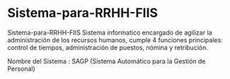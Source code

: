 # Sistema-para-RRHH-FIIS
Sistema-para-RRHH-FIIS  Sistema informatico encargado de agilizar la administración de los recursos humanos, cumple 4 funciones principales: control de tiempos, administración de puestos, nómina y retribución.

Nombre del Sistema : SAGP (Sistema Automático para la Gestión de Personal)
